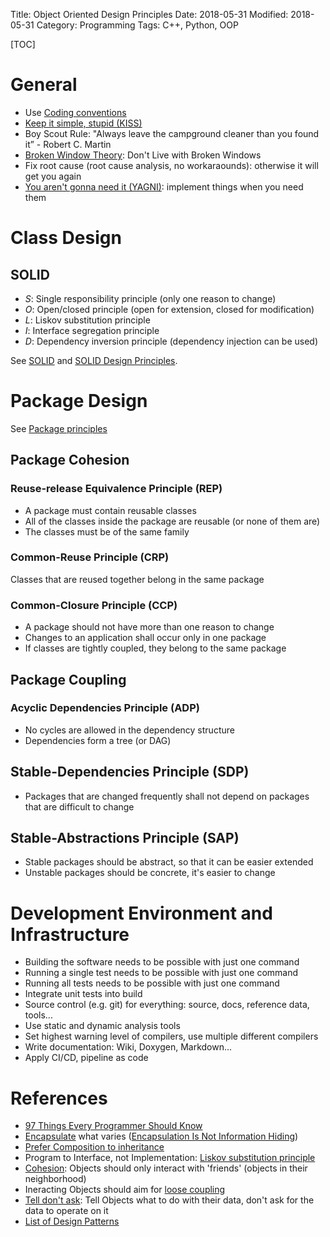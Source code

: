 Title: Object Oriented Design Principles
Date: 2018-05-31
Modified: 2018-05-31
Category: Programming
Tags: C++, Python, OOP

[TOC]


# General

- Use [Coding conventions](https://en.wikipedia.org/wiki/Coding_conventions)
- [Keep it simple, stupid (KISS)](https://en.wikipedia.org/wiki/KISS_principle)
- Boy Scout Rule: "Always leave the campground cleaner than you found it” - Robert C. Martin
- [Broken Window Theory](https://pragprog.com/the-pragmatic-programmer/extracts/software-entropy): Don't Live with Broken Windows
- Fix root cause (root cause analysis, no workaraounds): otherwise it will get you again
- [You aren't gonna need it (YAGNI)](https://en.wikipedia.org/wiki/You_aren%27t_gonna_need_it): implement things when you need them


# Class Design

## SOLID

- *S*: Single responsibility principle (only one reason to change)
- *O*: Open/closed principle (open for extension, closed for modification)
- *L*: Liskov substitution principle
- *I*: Interface segregation principle
- *D*: Dependency inversion principle (dependency injection can be used)

See [SOLID](https://en.wikipedia.org/wiki/SOLID) and [SOLID Design Principles]({filename}/solid.md).


# Package Design

See [Package principles](https://en.wikipedia.org/wiki/Package_principles)

## Package Cohesion

### Reuse-release Equivalence Principle (REP)

- A package must contain reusable classes
- All of the classes inside the package are reusable (or none of them are)
- The classes must be of the same family

### Common-Reuse Principle (CRP)

Classes that are reused together belong in the same package

### Common-Closure Principle (CCP)
    
- A package should not have more than one reason to change
- Changes to an application shall occur only in one package
- If classes are tightly coupled, they belong to the same package


## Package Coupling

### Acyclic Dependencies Principle (ADP)

- No cycles are allowed in the dependency structure
- Dependencies form a tree (or DAG)

## Stable-Dependencies Principle (SDP)

- Packages that are changed frequently shall not depend on packages that are difficult to change

## Stable-Abstractions Principle (SAP)

- Stable packages should be abstract, so that it can be easier extended
- Unstable packages should be concrete, it's easier to change


# Development Environment and Infrastructure

- Building the software needs to be possible with just one command
- Running a single test needs to be possible with just one command
- Running all tests needs to be possible with just one command
- Integrate unit tests into build
- Source control (e.g. git) for everything: source, docs, reference data, tools...
- Use static and dynamic analysis tools
- Set highest warning level of compilers, use multiple different compilers
- Write documentation: Wiki, Doxygen, Markdown...
- Apply CI/CD, pipeline as code


# References

- [97 Things Every Programmer Should Know](https://97-things-every-x-should-know.gitbooks.io/97-things-every-programmer-should-know/content/en/index.html)
- [Encapsulate](https://en.wikipedia.org/wiki/Encapsulation_%28computer_programming%29) what varies ([Encapsulation Is Not Information Hiding](http://c2.com/cgi/wiki?EncapsulationIsNotInformationHiding))
- [Prefer Composition to inheritance](https://en.wikipedia.org/wiki/Composition_over_inheritance)
- Program to Interface, not Implementation: [Liskov substitution principle](https://en.wikipedia.org/wiki/Liskov_substitution_principle)
- [Cohesion](https://en.wikipedia.org/wiki/Cohesion_%28computer_science%29): Objects should only interact with 'friends' (objects in their neighborhood)
- Ineracting Objects should aim for [loose coupling](https://en.wikipedia.org/wiki/Loose_coupling)
- [Tell don't ask](http://martinfowler.com/bliki/TellDontAsk.html): Tell Objects what to do with their data, don't ask for the data to operate on it
- [List of Design Patterns]({filename}/design_patterns.md)

